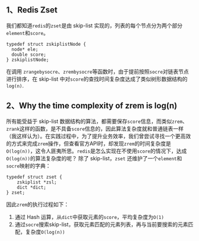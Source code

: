 ## 1、Redis Zset
我们都知道```redis```的```zset```是由 skip-list 实现的，列表的每个节点分为两个部分```element```和```score```。
```
typedef struct zskiplistNode {
  node* ele;
  double score;
} zskiplistNode;
```

在调用 ```zrangebysocre```、```zrembysocre```等函数时，由于提前按照```socre```对链表节点进行排序，在 skip-list 中对```score```的查找时间复杂度达成了类似树形数据结构的```log(n)```.

## 2、Why the time complexity of zrem is log(n)
所有能受益于 skip-list 数据结构的算法，都需要保存```score```信息，而类似```zrem```、```zrank```这样的函数，是不具备```score```信息的，因此算法复杂度就和普通链表一样（我这样认为）。在实践过程中，为了提升业务效率，我们曾尝试寻找一个更高效的方式来完成```zrem```操作，但查看官方API时，却发现```zrem```的时间复杂度是```O(log(n))```，这令人匪夷所思。```redis```是怎么实现在不使用```score```的情况下，达成```O(log(n))```的算法复杂度的呢？
除了 skip-list，```zset``` 还维护了一个```element```和```socre```映射的字典：
```
typedef struct zset {
    zskiplist *zsl;
    dict *dict;
} zset;
```
因此```zrem```的执行过程如下：
1. 通过 Hash 运算，从```dict```中获取元素的```score```，平均复杂度为```O(1)```
2. 通过```socre```搜索skip-list，获取元素匹配的元素列表，再与当前要搜索的元素匹配，复杂度```O(log(n))```
